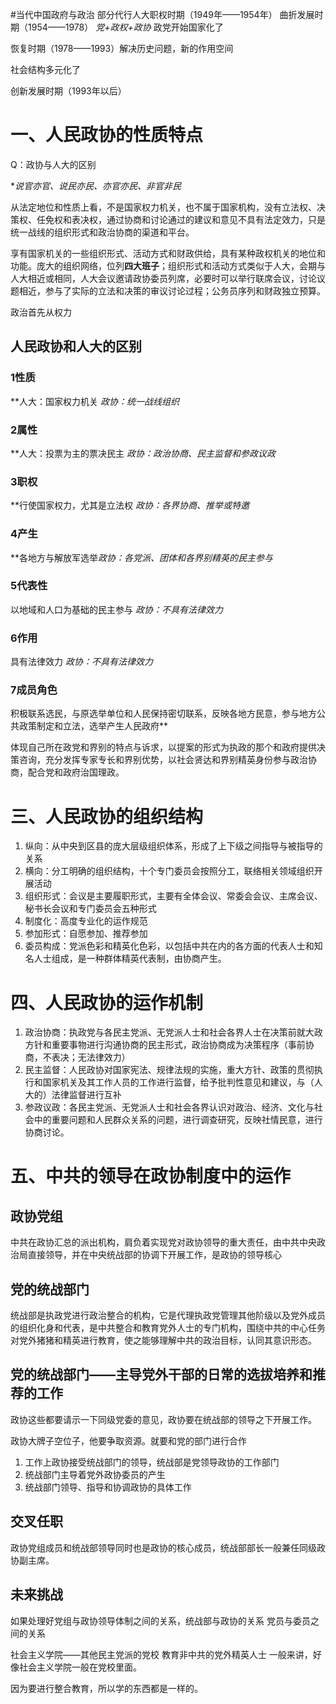 #当代中国政府与政治 
部分代行人大职权时期（1949年——1954年）
曲折发展时期（1954——1978）
*党+政权+政协*
政党开始国家化了

恢复时期（1978——1993）解决历史问题，新的作用空间

社会结构多元化了

创新发展时期（1993年以后）

# 一、人民政协的性质特点
Q：政协与人大的区别

**说官亦官、说民亦民、*亦官亦民、非官非民**

从法定地位和性质上看，不是国家权力机关，也不属于国家机构，没有立法权、决策权、任免权和表决权，通过协商和讨论通过的建议和意见不具有法定效力，只是统一战线的组织形式和政治协商的渠道和平台。

享有国家机关的一些组织形式、活动方式和财政供给，具有某种政权机关的地位和功能。庞大的组织网络，位列**四大班子**；组织形式和活动方式类似于人大，会期与人大相近或相同，人大会议邀请政协委员列席，必要时可以举行联席会议，讨论议题相近，参与了实际的立法和决策的审议讨论过程；公务员序列和财政独立预算。

政治首先从权力

## 人民政协和人大的区别

### 1性质
**人大：国家权力机关         *政协：统一战线组织*      
### 2属性
**人大：投票为主的票决民主     *政协：政治协商、民主监督和参政议政*
### 3职权
**行使国家权力，尤其是立法权     *政协：各界协商、推举或特邀* 
### 4产生
**各地方与解放军选举*政协：各党派、团体和各界别精英的民主参与*
### 5代表性
以地域和人口为基础的民主参与     *政协：不具有法律效力* 
### 6作用
具有法律效力       *政协：不具有法律效力*
### 7成员角色
积极联系选民，与原选举单位和人民保持密切联系，反映各地方民意，参与地方公共政策制定和立法，选举产生人民政府** 

体现自己所在政党和界别的特点与诉求，以提案的形式为执政的那个和政府提供决策咨询，充分发挥专家专长和界别优势，以社会贤达和界别精英身份参与政治协商，配合党和政府治国理政。

# 三、人民政协的组织结构

1. 纵向：从中央到区县的庞大层级组织体系，形成了上下级之间指导与被指导的关系
2. 横向：分工明确的组织结构，十个专门委员会按照分工，联络相关领域组织开展活动
3. 组织形式：会议是主要履职形式，主要有全体会议、常委会会议、主席会议、秘书长会议和专门委员会五种形式
4. 制度化：高度专业化的运作规范
5. 参加形式：自愿参加、推荐参加
6. 委员构成：党派色彩和精英化色彩，以包括中共在内的各方面的代表人士和知名人士组成，是一种群体精英代表制，由协商产生。

# 四、人民政协的运作机制

1. 政治协商：执政党与各民主党派、无党派人士和社会各界人士在决策前就大政方针和重要事物进行沟通协商的民主形式，政治协商成为决策程序（事前协商，不表决；无法律效力）
2. 民主监督：人民政协对国家宪法、规律法规的实施，重大方针、政策的贯彻执行和国家机关及其工作人员的工作进行监督，给予批判性意见和建议，与（人大的）法律监督进行互补
3. 参政议政：各民主党派、无党派人士和社会各界认识对政治、经济、文化与社会中的重要问题和人民群众关系的问题，进行调查研究，反映社情民意，进行协商讨论。

# 五、中共的领导在政协制度中的运作
## 政协党组

中共在政协汇总的派出机构，肩负着实现党对政协领导的重大责任，由中共中央政治局直接领导，并在中央统战部的协调下开展工作，是政协的领导核心

## 党的统战部门

统战部是执政党进行政治整合的机构，它是代理执政党管理其他阶级以及党外成员的组织化身和代表，是中共整合和教育党外人士的专门机构，围绕中共的中心任务对党外猪猪和精英进行教育，使之能够理解中共的政治目标，认同其意识形态。

## 党的统战部门——主导党外干部的日常的选拔培养和推荐的工作

政协这些都要请示一下同级党委的意见，政协要在统战部的领导之下开展工作。

政协大牌子空位子，他要争取资源。就要和党的部门进行合作

1. 工作上政协接受统战部门的领导，统战部是党领导政协的工作部门
2. 统战部门主导着党外政协委员的产生
3. 统战部门领导、指导和协调政协的具体工作

## 交叉任职

政协党组成员和统战部领导同时也是政协的核心成员，统战部部长一般兼任同级政协副主席。


## 未来挑战

如果处理好党组与政协领导体制之间的关系，统战部与政协的关系   党员与委员之间的关系


社会主义学院——其他民主党派的党校    教育非中共的党外精英人士   一般来讲，好像社会主义学院一般在党校里面。

因为要进行整合教育，所以学的东西都是一样的。